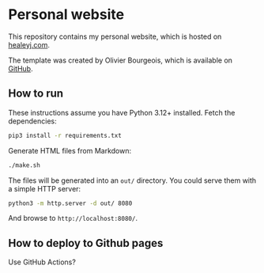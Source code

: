 # Personal website

This repository contains my personal website, which is hosted on [healeyj.com](https://healeyj.com/). 

The template was created by Olivier Bourgeois, which is available on [GitHub](https://github.com/bourgeoisor/bourgeoisor.github.io).

## How to run

These instructions assume you have Python 3.12+ installed. Fetch the dependencies:

```sh
pip3 install -r requirements.txt
```

Generate HTML files from Markdown:

```sh
./make.sh
```

The files will be generated into an `out/` directory. You could serve them with a simple HTTP server:

```sh
python3 -m http.server -d out/ 8080
```

And browse to `http://localhost:8080/`.

## How to deploy to Github pages

Use GitHub Actions?
